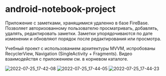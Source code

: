 # android-notebook-project

Приложение с заметками, хранящимися удаленно в базе FireBase.
Позволяет авторизованному пользователю просматривать, добавлять, удалять, редактировать заметки.
Заметки упорядочиваются по дате изменении и обновляют порядок после редактирования или просмотра.

Учебный проект с использованием архитектуры MVVM, испробованы RecyclerView, Navigation (SingleActivity + Fragments).
Видео взаимодействя с приложением см. в корневом каталоге.

![2022-07-25_17-42-08](https://user-images.githubusercontent.com/43678315/180804476-4cc4e296-c138-470a-943c-3ebb4c8f2f00.png)
![2022-07-25_17-44-05](https://user-images.githubusercontent.com/43678315/180805066-b27d2263-bc87-4229-a7da-a22d21dc8ab7.png)
![2022-07-25_17-44-23](https://user-images.githubusercontent.com/43678315/180805072-70a30f57-ab64-4ba1-a274-11b36d721aea.png)
